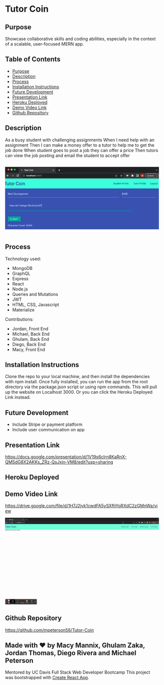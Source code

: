 # Tutor Coin

## Purpose
Showcase collaborative skills and coding abilities, especially in the context of a scalable, user-focused MERN app.

## Table of Contents
- [Purpose](#purpose) 
- [Description](#description) 
- [Process](#process)
- [Installation Instructions](#installation-instructions)
- [Future Development](#future-development)
- [Presentation Link](#presentation-link) 
- [Heroku Deployed](#heroku-deployed)
- [Demo Video Link](#demo-video-link)
- [Github Repository](#github-repository)

## Description
As a busy student with challenging assignments
When I need help with an assignment 
Then I can make a money offer to a tutor to help me to get the job done
When student goes to post a job they can offer a price 
Then tutors can view the job posting and email the student to accept offer


## ![create](./create.png)

## Process 
Technology used: 
- MongoDB
- GraphQL
- Express
- React
- Node.js
- Queries and Mutations
- JWT
- HTML, CSS, Javascript
- Materialize

Contributions:
- Jordan, Front End
- Michael, Back End
- Ghulam, Back End
- Diego, Back End
- Macy, Front End

## Installation Instructions
Clone the repo to your local machine, and then install the dependencies with npm install. Once fully installed, you can run the app from the root directory via the package.json script or using npm commands. This will pull up the website on Localhost 3000. Or you can click the Heroku Deployed Link instead. 

## Future Development 
- Include Stripe or payment platform
- Include user communication on app 

## Presentation Link
https://docs.google.com/presentation/d/1V19s6clrn8KaRnX-QMSdG8X2AKKs_ZRz-QsJxjn-VM8/edit?usp=sharing

## Heroku Deployed


## Demo Video Link
https://drive.google.com/file/d/1H7J2jvk1cwdFA5ySXfhYoRXdC2zGMnWa/view

![demo](./demo.gif)


## Github Repository
https://github.com/mpeterson56/Tutor-Coin

## Made with ❤️️  by Macy Mannix, Ghulam Zaka, Jordan Thomas, Diego Rivera and Michael Peterson
Mentored by UC Davis Full Stack Web Developer Bootcamp
This project was bootstrapped with [Create React App](https://github.com/facebook/create-react-app).
